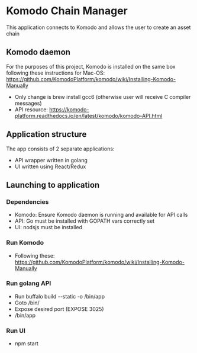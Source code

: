 # Komodo Chain Manager
This application connects to Komodo and allows the user to create an asset chain

## Komodo daemon
For the purposes of this project, Komodo is installed on the same box following these instructions for Mac-OS: https://github.com/KomodoPlatform/komodo/wiki/Installing-Komodo-Manually
* Only change is brew install gcc6 (otherwise user will receive C compiler messages)
* API resource: https://komodo-platform.readthedocs.io/en/latest/komodo/komodo-API.html

## Application structure
The app consists of 2 separate applications:
* API wrapper written in golang
* UI written using React/Redux

## Launching to application
### Dependencies
* Komodo: Ensure Komodo daemon is running and available for API calls
* API: Go must be installed with GOPATH vars correctly set
* UI: nodsjs must be installed
### Run Komodo
* Following these: https://github.com/KomodoPlatform/komodo/wiki/Installing-Komodo-Manually
### Run golang API
* Run buffalo build --static -o /bin/app
* Goto /bin/
* Expose desired port (EXPOSE 3025)
* /bin/app
### Run UI
* npm start
